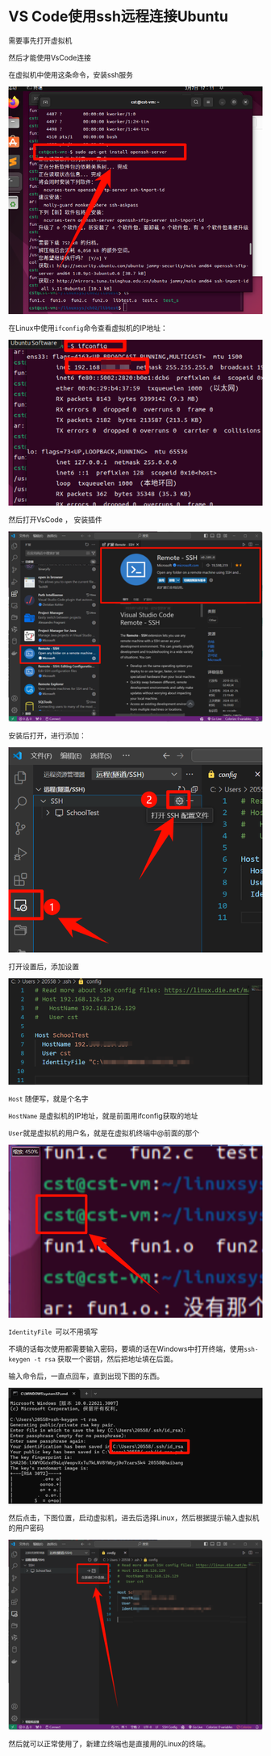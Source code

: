 # VS Code使用ssh远程连接Ubuntu

需要事先打开虚拟机

然后才能使用VsCode连接

在虚拟机中使用这条命令，安装ssh服务

![576671271a1f72af8c14766a0dc1bf0](assets/576671271a1f72af8c14766a0dc1bf0.png)

在Linux中使用`ifconfig`命令查看虚拟机的IP地址：

![image-20240307174136134](assets/image-20240307174136134.png)

然后打开VsCode ， 安装插件

![image-20240307171948505](assets/image-20240307171948505.png)

安装后打开，进行添加：

![image-20240307172211101](assets/image-20240307172211101.png)

打开设置后，添加设置

![image-20240307172250531](assets/image-20240307172250531.png)

`Host` 随便写，就是个名字

`HostName` 是虚拟机的IP地址，就是前面用ifconfig获取的地址

`User`就是虚拟机的用户名，就是在虚拟机终端中@前面的那个

![image-20240307172600347](assets/image-20240307172600347.png)

`IdentityFile `可以不用填写

不填的话每次使用都需要输入密码，要填的话在Windows中打开终端，使用`ssh-keygen -t rsa` 获取一个密钥，然后把地址填在后面。

输入命令后，一直点回车，直到出现下图的东西。

![image-20240307172837359](assets/image-20240307172837359.png)



然后点击，下图位置，启动虚拟机，进去后选择Linux，然后根据提示输入虚拟机的用户密码

![image-20240307173121680](assets/image-20240307173121680.png)

然后就可以正常使用了，新建立终端也是直接用的Linux的终端。